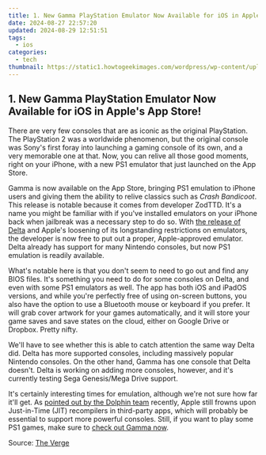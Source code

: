 ```yaml
---
title: 1. New Gamma PlayStation Emulator Now Available for iOS in Apple's App Store!
date: 2024-08-27 22:57:20
updated: 2024-08-29 12:51:51
tags:
  - ios
categories:
  - tech
thumbnail: https://static1.howtogeekimages.com/wordpress/wp-content/uploads/2024/04/n64_delta.jpg
---
```


## 1. New Gamma PlayStation Emulator Now Available for iOS in Apple's App Store!

There are very few consoles that are as iconic as the original PlayStation. The PlayStation 2 was a worldwide phenomenon, but the original console was Sony's first foray into launching a gaming console of its own, and a very memorable one at that. Now, you can relive all those good moments, right on your iPhone, with a new PS1 emulator that just launched on the App Store.

 Gamma is now available on the App Store, bringing PS1 emulation to iPhone users and giving them the ability to relive classics such as _Crash Bandicoot_. This release is notable because it comes from developer ZodTTD. It's a name you might be familiar with if you've installed emulators on your iPhone back when jailbreak was a necessary step to do so. With [the release of Delta](https://tech-revival.techidaily.com/gptzeros-role-spotlight-on-ai-generated-literature/) and Apple's loosening of its longstanding restrictions on emulators, the developer is now free to put out a proper, Apple-approved emulator. Delta already has support for many Nintendo consoles, but now PS1 emulation is readily available.

 What's notable here is that you don't seem to need to go out and find any BIOS files. It's something you need to do for some consoles on Delta, and even with some PS1 emulators as well. The app has both iOS and iPadOS versions, and while you're perfectly free of using on-screen buttons, you also have the option to use a Bluetooth mouse or keyboard if you prefer. It will grab cover artwork for your games automatically, and it will store your game saves and save states on the cloud, either on Google Drive or Dropbox. Pretty nifty.

 We'll have to see whether this is able to catch attention the same way Delta did. Delta has more supported consoles, including massively popular Nintendo consoles. On the other hand, Gamma has one console that Delta doesn't. Delta is working on adding more consoles, however, and it's currently testing Sega Genesis/Mega Drive support.

 It's certainly interesting times for emulation, although we're not sure how far it'll get. As [pointed out by the Dolphin team](https://youtube-blog.techidaily.com/ed-supercharge-your-youtube-videos-best-mac-mp4-tools/) recently, Apple still frowns upon Just-in-Time (JIT) recompilers in third-party apps, which will probably be essential to support more powerful consoles. Still, if you want to play some PS1 games, make sure to [check out Gamma now](https://apps.apple.com/us/app/gamma-game-emulator/id6499106870).

 Source: [The Verge](https://www.theverge.com/2024/5/12/24154703/gamma-ps1-emulator-iphone-ios-apple-app-store)

<ins class="adsbygoogle"
     style="display:block"
     data-ad-format="autorelaxed"
     data-ad-client="ca-pub-7571918770474297"
     data-ad-slot="1223367746"></ins>



<ins class="adsbygoogle"
     style="display:block"
     data-ad-client="ca-pub-7571918770474297"
     data-ad-slot="8358498916"
     data-ad-format="auto"
     data-full-width-responsive="true"></ins>

